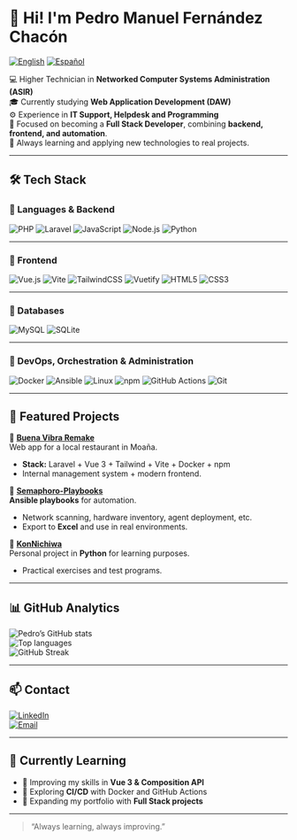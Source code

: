 # 👋 Hi! I'm Pedro Manuel Fernández Chacón

[![English](https://img.shields.io/badge/lang-English-blue)](README.en.md)
[![Español](https://img.shields.io/badge/lang-Español-red)](README.md)

💻 Higher Technician in **Networked Computer Systems Administration (ASIR)**  
🎓 Currently studying **Web Application Development (DAW)**  
⚙️ Experience in **IT Support, Helpdesk and Programming**  
🚀 Focused on becoming a **Full Stack Developer**, combining **backend, frontend, and automation**.  
🌱 Always learning and applying new technologies to real projects.

---

## 🛠️ Tech Stack

### 🔹 Languages & Backend
![PHP](https://img.shields.io/badge/PHP-777BB4?style=for-the-badge&logo=php&logoColor=white)
![Laravel](https://img.shields.io/badge/Laravel-FF2D20?style=for-the-badge&logo=laravel&logoColor=white)
![JavaScript](https://img.shields.io/badge/JavaScript-F7DF1E?style=for-the-badge&logo=javascript&logoColor=black)
![Node.js](https://img.shields.io/badge/Node.js-339933?style=for-the-badge&logo=node.js&logoColor=white)
![Python](https://img.shields.io/badge/Python-3776AB?style=for-the-badge&logo=python&logoColor=white)

---

### 🔹 Frontend
![Vue.js](https://img.shields.io/badge/Vue.js-4FC08D?style=for-the-badge&logo=vue.js&logoColor=white)
![Vite](https://img.shields.io/badge/Vite-646CFF?style=for-the-badge&logo=vite&logoColor=white)
![TailwindCSS](https://img.shields.io/badge/TailwindCSS-06B6D4?style=for-the-badge&logo=tailwind-css&logoColor=white)
![Vuetify](https://img.shields.io/badge/Vuetify-1867C0?style=for-the-badge&logo=vuetify&logoColor=white)
![HTML5](https://img.shields.io/badge/HTML5-E34F26?style=for-the-badge&logo=html5&logoColor=white)
![CSS3](https://img.shields.io/badge/CSS3-1572B6?style=for-the-badge&logo=css3&logoColor=white)

---

### 🔹 Databases
![MySQL](https://img.shields.io/badge/MySQL-4479A1?style=for-the-badge&logo=mysql&logoColor=white)
![SQLite](https://img.shields.io/badge/SQLite-003B57?style=for-the-badge&logo=sqlite&logoColor=white)

---

### 🔹 DevOps, Orchestration & Administration
![Docker](https://img.shields.io/badge/Docker-2496ED?style=for-the-badge&logo=docker&logoColor=white)
![Ansible](https://img.shields.io/badge/Ansible-EE0000?style=for-the-badge&logo=ansible&logoColor=white)
![Linux](https://img.shields.io/badge/Linux-FCC624?style=for-the-badge&logo=linux&logoColor=black)
![npm](https://img.shields.io/badge/npm-CB3837?style=for-the-badge&logo=npm&logoColor=white)
![GitHub Actions](https://img.shields.io/badge/GitHub%20Actions-2088FF?style=for-the-badge&logo=github-actions&logoColor=white)
![Git](https://img.shields.io/badge/Git-F05032?style=for-the-badge&logo=git&logoColor=white)

---

## 🚀 Featured Projects

🔹 [**Buena Vibra Remake**](https://github.com/PedferRodeira1/BuenaVibraRemake)  
Web app for a local restaurant in Moaña.  
- **Stack:** Laravel + Vue 3 + Tailwind + Vite + Docker + npm  
- Internal management system + modern frontend.  

🔹 [**Semaphoro-Playbooks**](https://github.com/PedferRodeira1/Semaphoro-Playbooks)  
**Ansible playbooks** for automation.  
- Network scanning, hardware inventory, agent deployment, etc.  
- Export to **Excel** and use in real environments.  

🔹 [**KonNichiwa**](https://github.com/PedferRodeira1/KonNichiwa)  
Personal project in **Python** for learning purposes.  
- Practical exercises and test programs.  

---

## 📊 GitHub Analytics

![Pedro’s GitHub stats](https://github-readme-stats.vercel.app/api?username=PedroSwagf&show_icons=true&theme=tokyonight)  
![Top languages](https://github-readme-stats.vercel.app/api/top-langs/?username=PedroSwagf&layout=compact&theme=tokyonight)  
![GitHub Streak](https://streak-stats.demolab.com?user=PedroSwagf&theme=tokyonight&hide_border=true)

---

## 📫 Contact

[![LinkedIn](https://img.shields.io/badge/LinkedIn-0A66C2?style=for-the-badge&logo=linkedin&logoColor=white)](https://www.linkedin.com/in/pedrofernandezch/)  
[![Email](https://img.shields.io/badge/Email-D14836?style=for-the-badge&logo=gmail&logoColor=white)](mailto:pfernandezch02@gmail.com)

---

## 🧭 Currently Learning

- 🔹 Improving my skills in **Vue 3 & Composition API**  
- 🔹 Exploring **CI/CD** with Docker and GitHub Actions  
- 🔹 Expanding my portfolio with **Full Stack projects**  

---

> “Always learning, always improving.”
